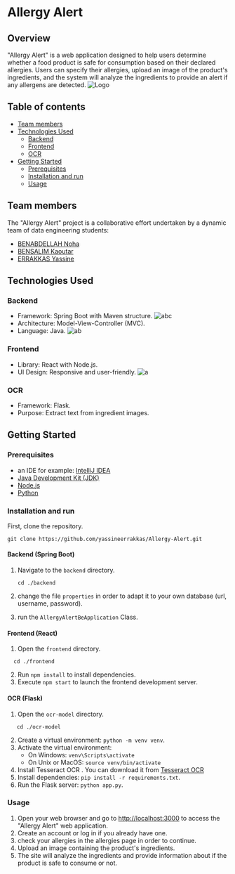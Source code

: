 # Allergy Alert
## Overview 
"Allergy Alert" is a web application designed to help users determine whether a food product is safe for consumption based on their declared allergies. Users can specify their allergies, upload an image of the product's ingredients, and the system will analyze the ingredients to provide an alert if any allergens are detected.
![Logo](https://github.com/yassineerrakkas/Allergy-Alert/assets/118397882/483658c1-e65c-4c4c-a446-5644743c30a9)
## Table of contents
* [Team members](#team-members)
* [Technologies Used](#technologies-used)
  * [Backend](#backend)
  * [Frontend](#frontend)
  * [OCR](#ocr)
* [Getting Started](#getting-started)
  * [Prerequisites](#prerequisites)
  * [Installation and run](#installation-and-run)
  * [Usage](#usage)
  
## Team members 
The "Allergy Alert" project is a collaborative effort undertaken by a dynamic team of data engineering students:
- [BENABDELLAH Noha](https://github.com/nohabenabdellah)
- [BENSALIM Kaoutar](https://github.com/BENSALIMKaoutar)
- [ERRAKKAS Yassine](https://github.com/yassineerrakkas)
## Technologies Used 

### Backend 

* Framework: Spring Boot with Maven structure.
  ![abc](https://github.com/yassineerrakkas/Allergy-Alert/assets/118397882/87b9c950-8659-42da-8e4a-5d0debc43ee3)
* Architecture: Model-View-Controller (MVC).
* Language: Java.
  ![ab](https://github.com/yassineerrakkas/Allergy-Alert/assets/118397882/189fc0d0-dfcd-4f24-a6fe-172c477f27d0)

### Frontend 

* Library: React with Node.js.
* UI Design: Responsive and user-friendly.
![a](https://github.com/yassineerrakkas/Allergy-Alert/assets/118397882/2af81597-bc76-4960-9ded-e8cfd7900965)

### OCR 

* Framework: Flask.
* Purpose: Extract text from ingredient images.
  
## Getting Started

### Prerequisites

* an IDE for example: [IntelliJ IDEA](https://www.jetbrains.com/idea/download/download-thanks.html?platform=windows)
* [Java Development Kit (JDK)](https://download.oracle.com/java/17/archive/jdk-17.0.9_windows-x64_bin.msi)
* [Node.js](https://nodejs.org/dist/v20.10.0/node-v20.10.0-x64.msihttps://nodejs.org/dist/v20.10.0/node-v20.10.0-x64.msi)
* [Python](https://www.python.org/ftp/python/3.12.0/python-3.12.0-amd64.exe)
### Installation and run
First, clone the repository.
   ```
   git clone https://github.com/yassineerrakkas/Allergy-Alert.git
```

#### Backend (Spring Boot)

1. Navigate to the `backend` directory.

   ```
   cd ./backend
   ```
2. change the file `properties` in order to adapt it to your own database (url, username, password).
3. run the `AllergyAlertBeApplication` Class.

#### Frontend (React)

1. Open the `frontend` directory.
 ```
   cd ./frontend
```
2. Run `npm install` to install dependencies.
3. Execute `npm start` to launch the frontend development server.

#### OCR (Flask)

1. Open the `ocr-model` directory.
```
   cd ./ocr-model
```

2. Create a virtual environment: `python -m venv venv`.
3. Activate the virtual environment:
   - On Windows: `venv\Scripts\activate`
   - On Unix or MacOS: `source venv/bin/activate`
4. Install Tesseract OCR . You can download it from [Tesseract OCR](https://github.com/tesseract-ocr/tesseract)
5. Install dependencies: `pip install -r requirements.txt`.
6. Run the Flask server: `python app.py`.
### Usage

1. Open your web browser and go to [http://localhost:3000](http://localhost:3000) to access the "Allergy Alert" web application.
2. Create an account or log in if you already have one.
3. check your allergies in the allergies page in order to continue.
4. Upload an image containing the product's ingredients.
5. The site will analyze the ingredients and provide information about if the product is safe to consume or not.



   

